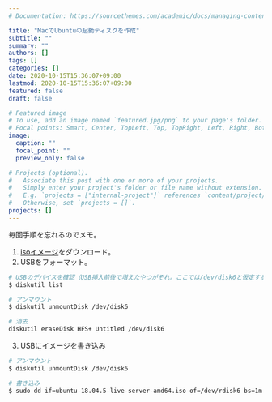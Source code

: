 ```yaml
---
# Documentation: https://sourcethemes.com/academic/docs/managing-content/

title: "MacでUbuntuの起動ディスクを作成"
subtitle: ""
summary: ""
authors: []
tags: []
categories: []
date: 2020-10-15T15:36:07+09:00
lastmod: 2020-10-15T15:36:07+09:00
featured: false
draft: false

# Featured image
# To use, add an image named `featured.jpg/png` to your page's folder.
# Focal points: Smart, Center, TopLeft, Top, TopRight, Left, Right, BottomLeft, Bottom, BottomRight.
image:
  caption: ""
  focal_point: ""
  preview_only: false

# Projects (optional).
#   Associate this post with one or more of your projects.
#   Simply enter your project's folder or file name without extension.
#   E.g. `projects = ["internal-project"]` references `content/project/deep-learning/index.md`.
#   Otherwise, set `projects = []`.
projects: []
---
```


毎回手順を忘れるのでメモ。

1. [isoイメージ](https://releases.ubuntu.com/18.04/)をダウンロード。
2. USBをフォーマット。
```bash
# USBのデバイスを確認（USB挿入前後で増えたやつがそれ。ここでは/dev/disk6と仮定する）
$ diskutil list

# アンマウント
$ diskutil unmountDisk /dev/disk6

# 消去
diskutil eraseDisk HFS+ Untitled /dev/disk6

```
3. USBにイメージを書き込み
```bash
# アンマウント
$ diskutil unmountDisk /dev/disk6

# 書き込み
$ sudo dd if=ubuntu-18.04.5-live-server-amd64.iso of=/dev/rdisk6 bs=1m
```
